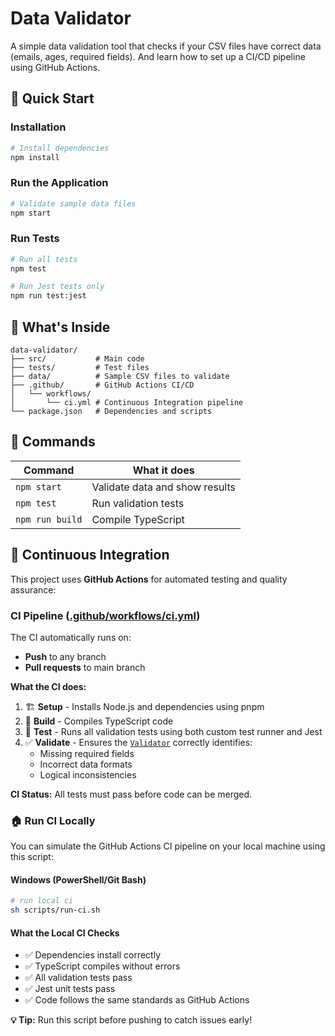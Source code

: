 # Data Validator

A simple data validation tool that checks if your CSV files have correct data (emails, ages, required fields). And learn how to set up a CI/CD pipeline using GitHub Actions.

## 🚀 Quick Start

### Installation

```bash
# Install dependencies
npm install
```

### Run the Application

```bash
# Validate sample data files
npm start
```

### Run Tests

```bash
# Run all tests
npm test

# Run Jest tests only
npm run test:jest
```

## 📁 What's Inside

```
data-validator/
├── src/           # Main code
├── tests/         # Test files
├── data/          # Sample CSV files to validate
├── .github/       # GitHub Actions CI/CD
│   └── workflows/
│       └── ci.yml # Continuous Integration pipeline
└── package.json   # Dependencies and scripts
```

## 🎯 Commands

| Command         | What it does                   |
| --------------- | ------------------------------ |
| `npm start`     | Validate data and show results |
| `npm test`      | Run validation tests           |
| `npm run build` | Compile TypeScript             |

## 🔄 Continuous Integration

This project uses **GitHub Actions** for automated testing and quality assurance:

### CI Pipeline ([.github/workflows/ci.yml](.github/workflows/ci.yml))

The CI automatically runs on:

- **Push** to any branch
- **Pull requests** to main branch

**What the CI does:**

1. 🏗️ **Setup** - Installs Node.js and dependencies using pnpm
2. 🔨 **Build** - Compiles TypeScript code
3. 🧪 **Test** - Runs all validation tests using both custom test runner and Jest
4. ✅ **Validate** - Ensures the [`Validator`](src/validator.ts) correctly identifies:
   - Missing required fields
   - Incorrect data formats
   - Logical inconsistencies

**CI Status:** All tests must pass before code can be merged.

### 🏠 Run CI Locally

You can simulate the GitHub Actions CI pipeline on your local machine using this script:

#### Windows (PowerShell/Git Bash)

```bash
# run local ci
sh scripts/run-ci.sh
```

#### What the Local CI Checks

- ✅ Dependencies install correctly
- ✅ TypeScript compiles without errors
- ✅ All validation tests pass
- ✅ Jest unit tests pass
- ✅ Code follows the same standards as GitHub Actions

**💡 Tip:** Run this script before pushing to catch issues early!
